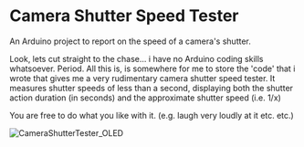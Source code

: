 # Camera Shutter Speed Tester
An Arduino project to report on the speed of a camera's shutter.

Look, lets cut straight to the chase... i have no Arduino coding skills whatsoever. Period.
All this is, is somewhere for me to store the 'code' that i wrote that gives me a very rudimentary camera shutter speed tester. It measures shutter speeds of less than a second, displaying both the shutter action duration (in seconds) and the approximate shutter speed (i.e. 1/x)

You are free to do what you like with it. (e.g. laugh very loudly at it etc. etc.)

![CameraShutterTester_OLED](https://user-images.githubusercontent.com/32393030/152010068-05243dc3-4f84-4ce0-a365-50a64e4e89a1.png)
